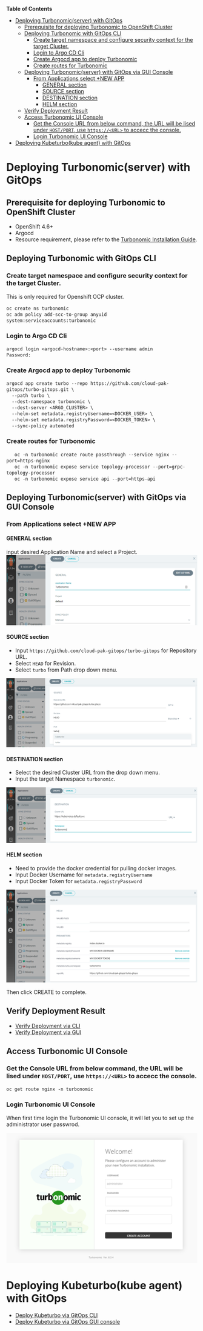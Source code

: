 <!-- START doctoc generated TOC please keep comment here to allow auto update -->
<!-- DON'T EDIT THIS SECTION, INSTEAD RE-RUN doctoc TO UPDATE -->
**Table of Contents**  

- [Deploying Turbonomic(server) with GitOps](#deploying-turbonomicserver-with-gitops)
  - [Prerequisite for deploying Turbonomic to OpenShift Cluster](#prerequisite-for-deploying-turbonomic-to-openshift-cluster)
  - [Deploying Turbonomic with GitOps CLI](#deploying-turbonomic-with-gitops-cli)
    - [Create target namespace and configure security context for the target Cluster.](#create-target-namespace-and-configure-security-context-for-the-target-cluster)
    - [Login to Argo CD Cli](#login-to-argo-cd-cli)
    - [Create Argocd app to deploy Turbonomic](#create-argocd-app-to-deploy-turbonomic)
    - [Create routes for Turbonomic](#create-routes-for-turbonomic)
  - [Deploying Turbonomic(server) with GitOps via GUI Console](#deploying-turbonomicserver-with-gitops-via-gui-console)
    - [From Applications select +NEW APP](#from-applications-select-new-app)
      - [GENERAL section](#general-section)
      - [SOURCE section](#source-section)
      - [DESTINATION section](#destination-section)
      - [HELM section](#helm-section)
  - [Verify Deployment Result](#verify-deployment-result)
  - [Access Turbonomic UI Console](#access-turbonomic-ui-console)
    - [Get the Console URL from below command, the URL will be lised under `HOST/PORT`, use `https://<URL>` to accecc the console.](#get-the-console-url-from-below-command-the-url-will-be-lised-under-hostport-use-httpsurl-to-accecc-the-console)
    - [Login Turbonomic UI Console](#login-turbonomic-ui-console)
- [Deploying Kubeturbo(kube agent) with GitOps](#deploying-kubeturbokube-agent-with-gitops)

<!-- END doctoc generated TOC please keep comment here to allow auto update -->

# Deploying Turbonomic(server) with GitOps

## Prerequisite for deploying Turbonomic to OpenShift Cluster
- OpenShift 4.6+
- Argocd
- Resource requirement, please refer to the [Turbonomic Installation Guide](https://docs.turbonomic.com/docApp/doc/index.html?config=Install_Pnt#!/Latest_Install/_INSTALL_Topics_XL/TOPIC_Minimum_Requirements_XL.xml).

## Deploying Turbonomic with GitOps CLI

### Create target namespace and configure security context for the target Cluster.
This is only required for Openshift OCP cluster.  

```shell
oc create ns turbonomic
oc adm policy add-scc-to-group anyuid system:serviceaccounts:turbonomic
```

### Login to Argo CD Cli
```shell
argocd login <argocd-hostname>:<port> --username admin
Password:
```

### Create Argocd app to deploy Turbonomic
```shell
argocd app create turbo --repo https://github.com/cloud-pak-gitops/turbo-gitops.git \
  --path turbo \
  --dest-namespace turbonomic \
  --dest-server <ARGO_CLUSTER> \
  --helm-set metadata.registryUsername=<DOCKER_USER> \
  --helm-set metadata.registryPassword=<DOCKER_TOKEN> \
  --sync-policy automated
```

### Create routes for Turbonomic
```shell
   oc -n turbonomic create route passthrough --service nginx --port=https-nginx
   oc -n turbonomic expose service topology-processor --port=grpc-topology-processor
   oc -n turbonomic expose service api --port=https-api
```

## Deploying Turbonomic(server) with GitOps via GUI Console

### From Applications select +NEW APP

#### GENERAL section
input desired Application Name and select a Project.
![new-app-general](images/new-app-general.png)

#### SOURCE section
- Input `https://github.com/cloud-pak-gitops/turbo-gitops` for Repository URL.  
- Select `HEAD` for Revision.  
- Select `turbo` from Path drop down menu.  

![new-app-source](images/new-app-source.png)

#### DESTINATION section
- Select the desired Cluster URL from the drop down menu.  
- Input the target Namespace `turbonomic`.  

![new-app-destination](images/new-app-destination.png)

#### HELM section
- Need to provide the docker credential for pulling docker images.  
- Input Docker Username for `metadata.registryUsername`  
- Input Docker Token for `metadata.registryPassword`   

![new-app-helm](images/new-app-helm.png)  
    
Then click CREATE to complete.

## Verify Deployment Result
- [Verify Deployment via CLI](Gitops-verify-deployment.md#verify-deployment-via-cli)
- [Verify Deployment via GUI](Gitops-verify-deployment.md#verify-deployment-via-gui)

## Access Turbonomic UI Console

### Get the Console URL from below command, the URL will be lised under `HOST/PORT`, use `https://<URL>` to accecc the console.  

```shell
oc get route nginx -n turbonomic
```

### Login Turbonomic UI Console
When first time login the Turbonomic UI console, it will let you to set up the administrator user passwrod.

![turbo_initial_UI](images/turbo_initial_UI.png)  

# Deploying Kubeturbo(kube agent) with GitOps
- [Deploy Kubeturbo via GitOps CLI](Gitops-kubeturbo-Install.md#deploying-kubeturbokube-agent-with-gitops-cli)
- [Deploy Kubeturbo via GitOps GUI console](Gitops-kubeturbo-Install.md#deploying-kubeturbokube-agent-with-gitops-via-gui-console)
